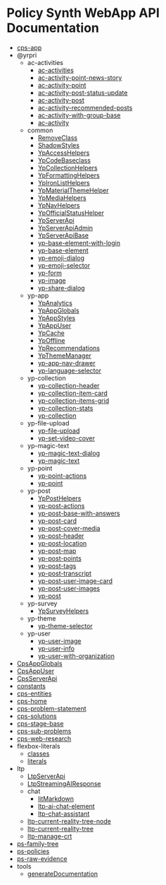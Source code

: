 # Policy Synth WebApp API Documentation

- [cps-app](src/cps-app.md)
- @yrpri
  - ac-activities
    - [ac-activities](ac-activities.md)
    - [ac-activity-point-news-story](ac-activity-point-news-story.md)
    - [ac-activity-point](ac-activity-point.md)
    - [ac-activity-post-status-update](ac-activity-post-status-update.md)
    - [ac-activity-post](ac-activity-post.md)
    - [ac-activity-recommended-posts](ac-activity-recommended-posts.md)
    - [ac-activity-with-group-base](ac-activity-with-group-base.md)
    - [ac-activity](ac-activity.md)
  - common
    - [RemoveClass](RemoveClass.md)
    - [ShadowStyles](ShadowStyles.md)
    - [YpAccessHelpers](YpAccessHelpers.md)
    - [YpCodeBaseclass](YpCodeBaseclass.md)
    - [YpCollectionHelpers](YpCollectionHelpers.md)
    - [YpFormattingHelpers](YpFormattingHelpers.md)
    - [YpIronListHelpers](YpIronListHelpers.md)
    - [YpMaterialThemeHelper](YpMaterialThemeHelper.md)
    - [YpMediaHelpers](YpMediaHelpers.md)
    - [YpNavHelpers](YpNavHelpers.md)
    - [YpOfficialStatusHelper](YpOfficialStatusHelper.md)
    - [YpServerApi](YpServerApi.md)
    - [YpServerApiAdmin](YpServerApiAdmin.md)
    - [YpServerApiBase](YpServerApiBase.md)
    - [yp-base-element-with-login](yp-base-element-with-login.md)
    - [yp-base-element](yp-base-element.md)
    - [yp-emoji-dialog](yp-emoji-dialog.md)
    - [yp-emoji-selector](yp-emoji-selector.md)
    - [yp-form](yp-form.md)
    - [yp-image](yp-image.md)
    - [yp-share-dialog](yp-share-dialog.md)
  - yp-app
    - [YpAnalytics](YpAnalytics.md)
    - [YpAppGlobals](YpAppGlobals.md)
    - [YpAppStyles](YpAppStyles.md)
    - [YpAppUser](YpAppUser.md)
    - [YpCache](YpCache.md)
    - [YpOffline](YpOffline.md)
    - [YpRecommendations](YpRecommendations.md)
    - [YpThemeManager](YpThemeManager.md)
    - [yp-app-nav-drawer](yp-app-nav-drawer.md)
    - [yp-language-selector](yp-language-selector.md)
  - yp-collection
    - [yp-collection-header](yp-collection-header.md)
    - [yp-collection-item-card](yp-collection-item-card.md)
    - [yp-collection-items-grid](yp-collection-items-grid.md)
    - [yp-collection-stats](yp-collection-stats.md)
    - [yp-collection](yp-collection.md)
  - yp-file-upload
    - [yp-file-upload](yp-file-upload.md)
    - [yp-set-video-cover](yp-set-video-cover.md)
  - yp-magic-text
    - [yp-magic-text-dialog](yp-magic-text-dialog.md)
    - [yp-magic-text](yp-magic-text.md)
  - yp-point
    - [yp-point-actions](yp-point-actions.md)
    - [yp-point](yp-point.md)
  - yp-post
    - [YpPostHelpers](YpPostHelpers.md)
    - [yp-post-actions](yp-post-actions.md)
    - [yp-post-base-with-answers](yp-post-base-with-answers.md)
    - [yp-post-card](yp-post-card.md)
    - [yp-post-cover-media](yp-post-cover-media.md)
    - [yp-post-header](yp-post-header.md)
    - [yp-post-location](yp-post-location.md)
    - [yp-post-map](yp-post-map.md)
    - [yp-post-points](yp-post-points.md)
    - [yp-post-tags](yp-post-tags.md)
    - [yp-post-transcript](yp-post-transcript.md)
    - [yp-post-user-image-card](yp-post-user-image-card.md)
    - [yp-post-user-images](yp-post-user-images.md)
    - [yp-post](yp-post.md)
  - yp-survey
    - [YpSurveyHelpers](YpSurveyHelpers.md)
  - yp-theme
    - [yp-theme-selector](yp-theme-selector.md)
  - yp-user
    - [yp-user-image](yp-user-image.md)
    - [yp-user-info](yp-user-info.md)
    - [yp-user-with-organization](yp-user-with-organization.md)
- [CpsAppGlobals](src/CpsAppGlobals.md)
- [CpsAppUser](src/CpsAppUser.md)
- [CpsServerApi](src/CpsServerApi.md)
- [constants](src/constants.md)
- [cps-entities](src/cps-entities.md)
- [cps-home](src/cps-home.md)
- [cps-problem-statement](src/cps-problem-statement.md)
- [cps-solutions](src/cps-solutions.md)
- [cps-stage-base](src/cps-stage-base.md)
- [cps-sub-problems](src/cps-sub-problems.md)
- [cps-web-research](src/cps-web-research.md)
- flexbox-literals
  - [classes](classes.md)
  - [literals](literals.md)
- ltp
  - [LtpServerApi](LtpServerApi.md)
  - [LtpStreamingAIResponse](LtpStreamingAIResponse.md)
  - chat
    - [litMarkdown](litMarkdown.md)
    - [ltp-ai-chat-element](ltp-ai-chat-element.md)
    - [ltp-chat-assistant](ltp-chat-assistant.md)
  - [ltp-current-reality-tree-node](ltp-current-reality-tree-node.md)
  - [ltp-current-reality-tree](ltp-current-reality-tree.md)
  - [ltp-manage-crt](ltp-manage-crt.md)
- [ps-family-tree](src/ps-family-tree.md)
- [ps-policies](src/ps-policies.md)
- [ps-raw-evidence](src/ps-raw-evidence.md)
- tools
  - [generateDocumentation](tools/generateDocumentation.md)
